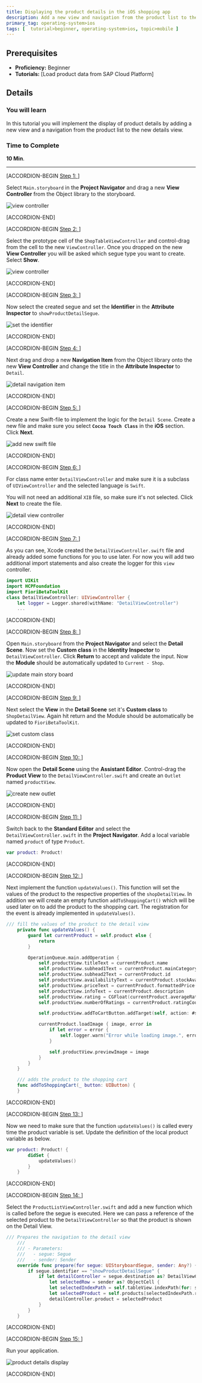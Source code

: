 ```yaml
---
title: Displaying the product details in the iOS shopping app
description: Add a new view and navigation from the product list to the new view showing the details of the product.
primary_tag: operating-system>ios
tags: [  tutorial>beginner, operating-system>ios, topic>mobile ]
---
```

## Prerequisites
- **Proficiency:** Beginner
- **Tutorials:** [Load product data from SAP Cloud Platform]

## Details
### You will learn
In this tutorial you will implement the display of product details by adding a new view and a navigation from the product list to the new details view.

### Time to Complete
**10 Min**.

---

[ACCORDION-BEGIN [Step 1: ]( )]

Select `Main.storyboard` in the **Project Navigator** and drag a new **View Controller** from the Object library to the storyboard.

![view controller](3-1.png)


[ACCORDION-END]

[ACCORDION-BEGIN [Step 2: ]( )]

Select the prototype cell of the `ShopTableViewController` and control-drag from the cell to the new `ViewController`. Once you dropped on the new **View Controller** you will be asked which segue type you want to create. Select **Show**.

![view controller](3-2.png)


[ACCORDION-END]


[ACCORDION-BEGIN [Step 3: ]( )]

Now select the created segue and set the **Identifier** in the **Attribute Inspector** to `showProductDetailSegue`.

![set the identifier](3-3.png)


[ACCORDION-END]


[ACCORDION-BEGIN [Step 4: ]( )]

Next drag and drop a new **Navigation Item** from the Object library onto the new **View Controller** and change the title in the **Attribute Inspector** to `Detail`.

![detail navigation item](3-4.png)


[ACCORDION-END]


[ACCORDION-BEGIN [Step 5: ]( )]

Create a new Swift-file to implement the logic for the `Detail Scene`. Create a new file and make sure you select **`Cocoa Touch Class`** in the **iOS** section. Click **Next**.

![add new swift file](3-5.png)


[ACCORDION-END]


[ACCORDION-BEGIN [Step 6: ]( )]

For class name enter `DetailViewController` and make sure it is a subclass of `UIViewController` and the selected language is `Swift`.

You will not need an additional `XIB` file, so make sure it's not selected. Click **Next** to create the file.

![detail view controller](3-6.png)


[ACCORDION-END]


[ACCORDION-BEGIN [Step 7: ]( )]

As you can see, Xcode created the `DetailViewController.swift` file and already added some functions for you to use later. For now you will add two additional import statements and also create the logger for this `view` controller.

```swift
import UIKit
import HCPFoundation
import FioriBetaToolKit
class DetailViewController: UIViewController {
    let logger = Logger.shared(withName: "DetailViewController")
    ...
```



[ACCORDION-END]


[ACCORDION-BEGIN [Step 8: ]( )]

Open `Main.storyboard` from the **Project Navigator** and select the **Detail Scene**. Now set the **Custom class** in the **Identity Inspector** to `DetailViewController`. Click **Return** to accept and validate the input. Now the **Module** should be automatically updated to `Current - Shop`.

![update main story board](3-8.png)


[ACCORDION-END]


[ACCORDION-BEGIN [Step 9: ]( )]

Next select the **View** in the **Detail Scene** set it's **Custom class** to `ShopDetailView`. Again hit return and the Module should be automatically be updated to `FioriBetaToolKit`.

![set custom class](3-9.png)


[ACCORDION-END]


[ACCORDION-BEGIN [Step 10: ]( )]

Now open the **Detail Scene** using the **Assistant Editor**. Control-drag the **Product View** to the `DetailViewController.swift` and create an `Outlet` named `productView`.

![create new outlet](3-10.png)


[ACCORDION-END]


[ACCORDION-BEGIN [Step 11: ]( )]

Switch back to the **Standard Editor** and select the `DetailViewController.swift` in the **Project Navigator**. Add a local variable named `product` of type `Product`.

```swift
var product: Product!
```


[ACCORDION-END]


[ACCORDION-BEGIN [Step 12: ]( )]

Next implement the function `updateValues()`. This function will set the values of the product to the respective properties of the `shopDetailView`. In addition we will create an empty function `addToShoppingCart()` which will be used later on to add the product to the shopping cart. The registration for the event is already implemented in `updateValues()`.

```swift
/// fill the values of the product to the detail view
    private func updateValues() {
        guard let currentProduct = self.product else {
            return
        }

        OperationQueue.main.addOperation {
            self.productView.titleText = currentProduct.name
            self.productView.subhead1Text = currentProduct.mainCategoryName
            self.productView.subhead2Text = currentProduct.id
            self.productView.availabilityText = currentProduct.stockAvailability()
            self.productView.priceText = currentProduct.formattedPrice()
            self.productView.infoText = currentProduct.description
            self.productView.rating = CGFloat(currentProduct.averageRating.floatValue())
            self.productView.numberOfRatings = currentProduct.ratingCount

            self.productView.addToCartButton.addTarget(self, action: #selector(self.addToShoppingCart(_:)), for: .touchUpInside)

            currentProduct.loadImage { image, error in
                if let error = error {
                    self.logger.warn("Error while loading image.", error: error)
                }

                self.productView.previewImage = image
            }
        }
    }

    /// adds the product to the shopping cart
    func addToShoppingCart(_ button: UIButton) {
    }
```


[ACCORDION-END]


[ACCORDION-BEGIN [Step 13: ]( )]

Now we need to make sure that the function `updateValues()` is called every time the product variable is set. Update the definition of the local product variable as below.

```swift
var product: Product! {
        didSet {
            updateValues()
        }
    }
```


[ACCORDION-END]



[ACCORDION-BEGIN [Step 14: ]( )]

Select the `ProductListViewController.swift` and add a new function which is called before the segue is executed. Here we can pass a reference of the selected product to the `DetailViewController` so that the product is shown on the Detail View.

```swift
/// Prepares the navigation to the detail view
    ///
    /// - Parameters:
    ///   - segue: Segue
    ///   - sender: Sender
    override func prepare(for segue: UIStoryboardSegue, sender: Any?) {
        if segue.identifier == "showProductDetailSegue" {
            if let detailController = segue.destination as? DetailViewController,
                let selectedRow = sender as? ObjectCell {
                let selectedIndexPath = self.tableView.indexPath(for: selectedRow)!
                let selectedProduct = self.products[selectedIndexPath.row]
                detailController.product = selectedProduct
            }
        }
    }
```


[ACCORDION-END]


[ACCORDION-BEGIN [Step 15: ]( )]

Run your application.

![product details display](3-15.png)


[ACCORDION-END]


